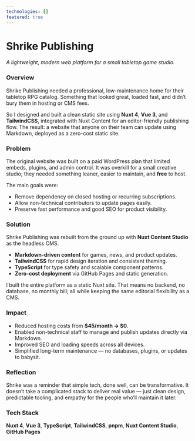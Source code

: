 ```yaml
---
technologies: []
featured: true
---
```


# Shrike Publishing

*A lightweight, modern web platform for a small tabletop game studio.*

### Overview

Shrike Publishing needed a professional, low-maintenance home for their tabletop RPG catalog. Something that looked great, loaded fast, and didn’t bury them in hosting or CMS fees.

So I designed and built a clean static site using **Nuxt 4**, **Vue 3**, and **TailwindCSS**, integrated with Nuxt Content for an editor-friendly publishing flow. The result: a website that anyone on their team can update using Markdown, deployed as a zero-cost static site.

### Problem

The original website was built on a paid WordPress plan that limited embeds, plugins, and admin control. It was overkill for a small creative studio; they needed something leaner, easier to maintain, and **free** to host.

The main goals were:

- Remove dependency on closed hosting or recurring subscriptions.
- Allow non-technical contributors to update pages easily.
- Preserve fast performance and good SEO for product visibility.

### Solution

Shrike Publishing was rebuilt from the ground up with **Nuxt Content Studio** as the headless CMS.

- **Markdown-driven content** for games, news, and product updates.
- **TailwindCSS** for rapid design iteration and consistent theming.
- **TypeScript** for type safety and scalable component patterns.
- **Zero-cost deployment** via GitHub Pages and static generation.

I built the entire platform as a static Nuxt site. That means no backend, no database, no monthly bill; all while keeping the same editorial flexibility as a CMS.

### Impact

- Reduced hosting costs from **$45/month → $0**.
- Enabled non-technical staff to manage and publish updates directly via Markdown.
- Improved SEO and loading speeds across all devices.
- Simplified long-term maintenance — no databases, plugins, or updates to babysit.

### Reflection

Shrike was a reminder that simple tech, done well, can be transformative. It doesn’t take a complicated stack to deliver real value — just clean design, predictable tooling, and empathy for the people who’ll maintain it later.

### Tech Stack

**Nuxt 4**, **Vue 3**, **TypeScript**, **TailwindCSS**, **pnpm**, **Nuxt Content Studio**, **GitHub Pages**
